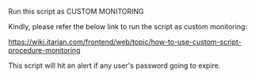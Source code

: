 Run this script as CUSTOM MONITORING

Kindly, please refer the below link to run the script as custom monitoring:

https://wiki.itarian.com/frontend/web/topic/how-to-use-custom-script-procedure-monitoring

This script will hit an alert if any user's password going to expire.